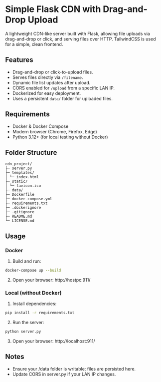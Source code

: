 # Simple Flask CDN with Drag-and-Drop Upload

A lightweight CDN-like server built with Flask, allowing file uploads via drag-and-drop or click, and serving files over HTTP. TailwindCSS is used for a simple, clean frontend.

## Features

- Drag-and-drop or click-to-upload files.
- Serves files directly via `/filename`.
- Dynamic file list updates after upload.
- CORS enabled for `/upload` from a specific LAN IP.
- Dockerized for easy deployment.
- Uses a persistent `data/` folder for uploaded files.

## Requirements

- Docker & Docker Compose
- Modern browser (Chrome, Firefox, Edge)
- Python 3.12+ (for local testing without Docker)

## Folder Structure
```
cdn_project/
├─ server.py
├─ templates/
│ └─ index.html
├─ static/
│ └─ favicon.ico
├─ data/
├─ Dockerfile
├─ docker-compose.yml
├─ requirements.txt
├─ .dockerignore
├─ .gitignore
├─ README.md
└─ LICENSE.md
```

## Usage

### Docker

1. Build and run:

```bash
docker-compose up --build
```

2. Open your browser:
http://hostpc:911/

### Local (without Docker)

1. Install dependencies:

```bash
pip install -r requirements.txt
```

2. Run the server:

```bash
python server.py
```

3. Open your browser:
http://localhost:911/

## Notes
- Ensure your /data folder is writable; files are persisted here.
- Update CORS in server.py if your LAN IP changes.